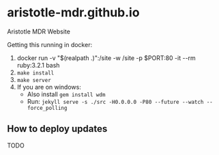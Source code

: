 # aristotle-mdr.github.io
Aristotle MDR Website

Getting this running in docker:
1. docker run -v "$(realpath .)":/site -w /site -p $PORT:80 -it --rm ruby:3.2.1 bash
2. `make install`
3. `make server`
4. If you are on windows:
    * Also install `gem install wdm`
    * Run: `jekyll serve -s ./src -H0.0.0.0 -P80 --future --watch --force_polling`

## How to deploy updates
TODO